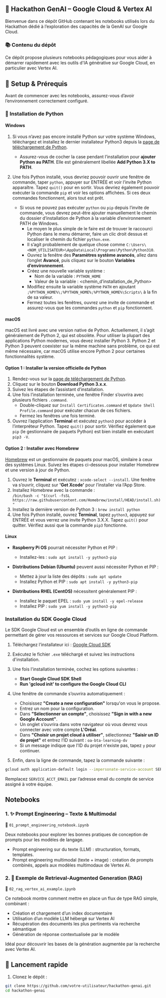 ## 🔧 Hackathon GenAI – Google Cloud & Vertex AI

Bienvenue dans ce dépôt GitHub contenant les notebooks utilisés lors du Hackathon dédié à l’exploration des capacités de la GenAI sur Google Cloud.

### 📚 Contenu du dépôt

Ce dépôt propose plusieurs notebooks pédagogiques pour vous aider à démarrer rapidement avec les outils d'IA générative sur Google Cloud, en particulier avec Vertex AI.

## 🔧 Setup & Prérequis

Avant de commencer avec les notebooks, assurez-vous d’avoir l’environnement correctement configuré.

### 🐍 Installation de Python

#### **Windows**
1. Si vous n’avez pas encore installé Python sur votre système Windows, téléchargez et installez le dernier installateur Python3 depuis la [page de téléchargement de Python](https://www.python.org/downloads/release/python-3100/).
   - Assurez-vous de cocher la case pendant l’installation pour **ajouter Python au PATH**. Elle est généralement libellée **Add Python 3.X to PATH**.

2. Une fois Python installé, vous devriez pouvoir ouvrir une fenêtre de commande, taper `python`, appuyer sur ENTRÉE et voir l’invite Python apparaître. Tapez `quit()` pour en sortir. Vous devriez également pouvoir exécuter la commande `pip` et voir les options affichées. Si ces deux commandes fonctionnent, alors tout est prêt.
   - Si vous ne pouvez pas exécuter `python` ou `pip` depuis l’invite de commande, vous devrez peut-être ajouter manuellement le chemin du dossier d’installation de Python à la variable d’environnement PATH de Windows.
     - Le moyen le plus simple de le faire est de trouver le raccourci Python dans le menu démarrer, faire un clic droit dessus et localiser le chemin du fichier `python.exe`.
     - Il s’agit probablement de quelque chose comme `C:\Users\<NOM_UTILISATEUR>\AppData\Local\Programs\Python\Python310`.
     - Ouvrez la fenêtre des **Paramètres système avancés**, allez dans l’onglet **Avancé**, puis cliquez sur le bouton **Variables d’environnement**.
     - Créez une nouvelle variable système :
       - Nom de la variable : `PYTHON_HOME`
       - Valeur de la variable : <chemin_d’installation_de_Python>
     - Modifiez ensuite la variable système `PATH` en ajoutant `;%PYTHON_HOME%\;%PYTHON_HOME%;%PYTHON_HOME%\Scripts\` à la fin de sa valeur.
     - Fermez toutes les fenêtres, ouvrez une invite de commande et assurez-vous que les commandes `python` et `pip` fonctionnent.


#### **macOS**
macOS est livré avec une version native de Python. Actuellement, il s’agit généralement de Python 2, qui est obsolète. Pour utiliser la plupart des applications Python modernes, vous devez installer Python 3. Python 2 et Python 3 peuvent coexister sur la même machine sans problème, ce qui est même nécessaire, car macOS utilise encore Python 2 pour certaines fonctionnalités système.

#### Option 1 : Installer la version officielle de Python
1. Rendez-vous sur la [page de téléchargement de Python](https://www.python.org/downloads/release/python-3100/).
2. Cliquez sur le bouton **Download Python 3.x.x**.
3. Suivez les étapes de l’assistant d’installation.
4. Une fois l’installation terminée, une fenêtre Finder s’ouvrira avec plusieurs fichiers `.command`.
   - Double-cliquez sur `Install Certificates.command` et `Update Shell Profile.command` pour exécuter chacun de ces fichiers.
   - Fermez les fenêtres une fois terminé.
5. Ouvrez l’application **Terminal** et exécutez `python3` pour accéder à l’interpréteur Python. Tapez `quit()` pour sortir. Vérifiez également que `pip` (le gestionnaire de paquets Python) est bien installé en exécutant `pip3 -V`.

#### Option 2 : Installer avec Homebrew
[Homebrew](https://brew.sh/) est un gestionnaire de paquets pour macOS, similaire à ceux des systèmes Linux. Suivez les étapes ci-dessous pour installer Homebrew et une version à jour de Python.

1. Ouvrez le **Terminal** et exécutez : `xcode-select --install`. Une fenêtre va s’ouvrir, cliquez sur **'Get Xcode'** pour l’installer via l’App Store.
2. Installez Homebrew avec la commande :  
   `/bin/bash -c "$(curl -fsSL https://raw.githubusercontent.com/Homebrew/install/HEAD/install.sh)"`
3. Installez la dernière version de Python 3 : `brew install python`
4. Une fois Python installé, ouvrez **Terminal**, tapez `python3`, appuyez sur ENTRÉE et vous verrez une invite Python 3.X.X. Tapez `quit()` pour quitter. Vérifiez aussi que la commande `pip3` fonctionne.


#### **Linux** 

- **Raspberry Pi OS** pourrait nécessiter Python et PIP :
  - Installez-les : `sudo apt install -y python3-pip`

- **Distributions Debian (Ubuntu)** peuvent aussi nécessiter Python et PIP :
  - Mettez à jour la liste des dépôts : `sudo apt update`
  - Installez Python et PIP : `sudo apt install -y python3-pip`

- **Distributions RHEL (CentOS)** nécessitent généralement PIP :
  - Installez le paquet EPEL : `sudo yum install -y epel-release`
  - Installez PIP : `sudo yum install -y python3-pip`
### Installation du SDK Google Cloud

Le SDK Google Cloud est un ensemble d’outils en ligne de commande permettant de gérer vos ressources et services sur Google Cloud Platform.



1. Téléchargez l’installateur ici : [Google Cloud SDK](https://dl.google.com/dl/cloudsdk/channels/rapid/GoogleCloudSDKInstaller.exe?hl=fr)

2. Exécutez le fichier `.exe` téléchargé et suivez les instructions d'installation.

3. Une fois l'installation terminée, cochez les options suivantes :
   - **Start Google Cloud SDK Shell**
   - **Run 'gcloud init' to configure the Google Cloud CLI**

4. Une fenêtre de commande s’ouvrira automatiquement :
   - Choisissez **"Create a new configuration"** lorsqu'on vous le propose.
   - Entrez un nom pour la configuration.
   - Dans **"Sélectionner un compte"**, choisissez **"Sign in with a new Google Account"**.
   - Un onglet s’ouvrira dans votre navigateur où vous devrez vous connecter avec votre compte **L'Oréal**.
   - Dans **"Choisir un projet cloud à utiliser"**, sélectionnez **"Saisir un ID de projet"** et entrez l’ID suivant : `oa-bta-learning-dv`
   - Si un message indique que l'ID du projet n'existe pas, tapez `y` pour continuer.

5. Enfin, dans la ligne de commande, tapez la commande suivante :

```bash
gcloud auth application-default login --impersonate-service-account SERVICE_ACCT_EMAIL
```

Remplacez `SERVICE_ACCT_EMAIL` par l’adresse email du compte de service assigné à votre équipe.
##  Notebooks
### 1. ✨ Prompt Engineering – Texte & Multimodal

📄 `01_prompt_engineering_notebook.ipynb`  

Deux notebooks pour explorer les bonnes pratiques de conception de prompts pour les modèles de langage.

- Prompt engineering sur du texte (LLM) : structuration, formats, templates.
- Prompt engineering multimodal (texte + image) : création de prompts combinés, appels aux modèles multimodaux de Vertex AI.



### 2. 🧠 Exemple de Retrieval-Augmented Generation (RAG)

📄 `02_rag_vertex_ai_example.ipynb`

Ce notebook montre comment mettre en place un flux de type RAG simple, combinant :

- Création et chargement d’un index documentaire
- Utilisation d’un modèle LLM hébergé sur Vertex AI
- Récupération des documents les plus pertinents via recherche sémantique
- Génération de réponse contextualisée par le modèle

Idéal pour découvrir les bases de la génération augmentée par la recherche avec Vertex AI.




## 🚀 Lancement rapide

1. Clonez le dépôt :
```bash
git clone https://github.com/votre-utilisateur/hackathon-genai.git
cd hackathon-genai
